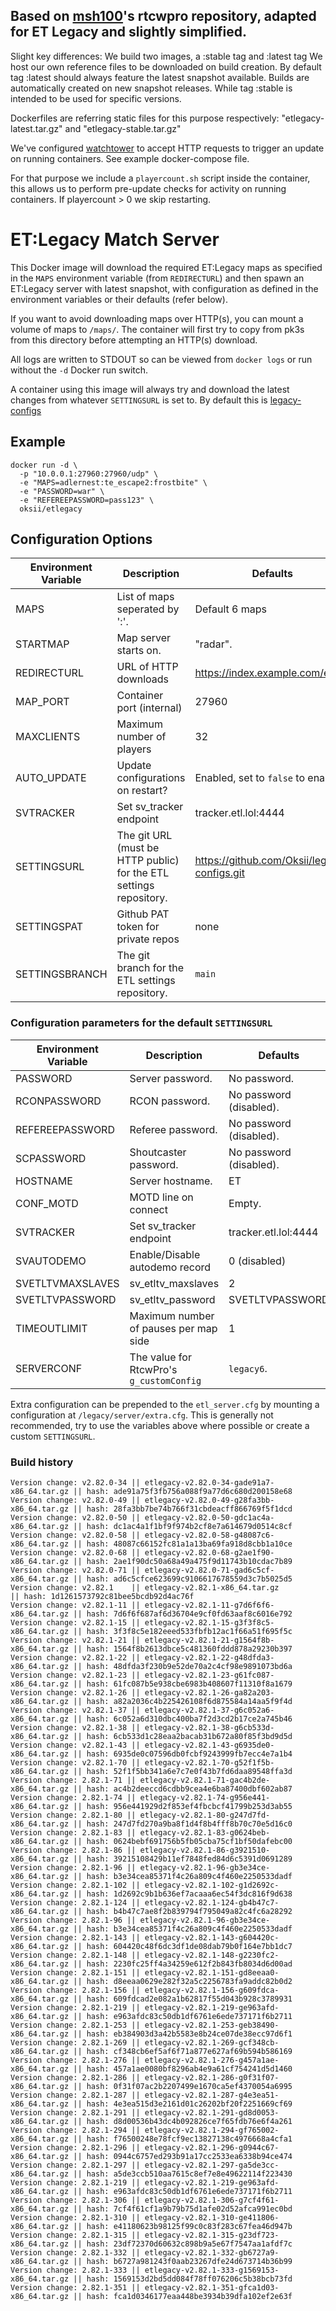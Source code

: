 ## Based on [msh100](https://github.com/msh100/rtcw)'s rtcwpro repository, adapted for ET Legacy and slightly simplified.

Slight key differences: We build two images, a :stable tag and :latest tag
We host our own reference files to be downloaded on build creation. By default 
tag :latest should always feature the latest snapshot available. Builds are 
automatically created on new snapshot releases. 
While tag :stable is intended to be used for specific versions. 

Dockerfiles are referring static files for this purpose respectively: 
"etlegacy-latest.tar.gz" and "etlegacy-stable.tar.gz"

We've configured [watchtower](https://containrrr.dev/watchtower/) to accept 
HTTP requests to trigger an update on running containers. 
See example docker-compose file. 

For that purpose we include a `playercount.sh` script inside the container, 
this allows us to perform pre-update checks for activity on running containers.
If playercount > 0 we skip restarting. 

# ET:Legacy Match Server

This Docker image will download the required ET:Legacy maps as specified in the
`MAPS` environment variable (from `REDIRECTURL`) and then spawn an ET:Legacy
server with latest snapshot, with configuration as defined in the environment variables or
their defaults (refer below).

If you want to avoid downloading maps over HTTP(s), you can mount a volume of
maps to `/maps/`.
The container will first try to copy from pk3s from this directory before
attempting an HTTP(s) download.

All logs are written to STDOUT so can be viewed from `docker logs` or run
without the `-d` Docker run switch.

A container using this image will always try and download the latest changes
from whatever `SETTINGSURL` is set to.
By default this is [legacy-configs](https://github.com/Oksii/legacy-configs)


## Example

```
docker run -d \
  -p "10.0.0.1:27960:27960/udp" \
  -e "MAPS=adlernest:te_escape2:frostbite" \
  -e "PASSWORD=war" \
  -e "REFEREEPASSWORD=pass123" \
  oksii/etlegacy
```

## Configuration Options

Environment Variable | Description                    | Defaults
-------------------- | ------------------------------ | ------------------------
MAPS                 | List of maps seperated by ':'. | Default 6 maps
STARTMAP             | Map server starts on.          | "radar".
REDIRECTURL          | URL of HTTP downloads          | https://index.example.com/et/
MAP_PORT             | Container port (internal)      | 27960
MAXCLIENTS           | Maximum number of players      | 32
AUTO_UPDATE          | Update configurations on restart? | Enabled, set to `false` to enable.
SVTRACKER            | Set sv_tracker endpoint        | tracker.etl.lol:4444
SETTINGSURL          | The git URL (must be HTTP public) for the ETL settings repository. | https://github.com/Oksii/legacy-configs.git
SETTINGSPAT          | Github PAT token for private repos | none
SETTINGSBRANCH       | The git branch for the ETL settings repository. | `main`


### Configuration parameters for the default `SETTINGSURL`

Environment Variable | Description                    | Defaults
-------------------- | ------------------------------ | ------------------------
PASSWORD             | Server password.               | No password.
RCONPASSWORD         | RCON password.                 | No password (disabled).
REFEREEPASSWORD      | Referee password.              | No password (disabled).
SCPASSWORD           | Shoutcaster password.          | No password (disabled).
HOSTNAME             | Server hostname.               | ET
CONF_MOTD            | MOTD line on connect           | Empty.
SVTRACKER            | Set sv_tracker endpoint        | tracker.etl.lol:4444
SVAUTODEMO           | Enable/Disable autodemo record | 0 (disabled)
SVETLTVMAXSLAVES     | sv_etltv_maxslaves             | 2
SVETLTVPASSWORD      | sv_etltv_password              | SVETLTVPASSWORD
TIMEOUTLIMIT         | Maximum number of pauses per map side | 1
SERVERCONF           | The value for RtcwPro's `g_customConfig` | `legacy6`.


Extra configuration can be prepended to the `etl_server.cfg` by mounting a
configuration at `/legacy/server/extra.cfg`.
This is generally not recommended, try to use the variables above where
possible or create a custom `SETTINGSURL`.


### Build history
```
Version change: v2.82.0-34 || etlegacy-v2.82.0-34-gade91a7-x86_64.tar.gz || hash: ade91a75f3fb756a088f9a77d6c680d200158e68
Version change: v2.82.0-49 || etlegacy-v2.82.0-49-g28fa3bb-x86_64.tar.gz || hash: 28fa3bb7be74b766f31cbdeacff866769f5f1dcd
Version change: v2.82.0-50 || etlegacy-v2.82.0-50-gdc1ac4a-x86_64.tar.gz || hash: dc1ac4a1f1bf9f974b2cf8e7a614679d0514c8cf
Version change: v2.82.0-58 || etlegacy-v2.82.0-58-g48087c6-x86_64.tar.gz || hash: 48087c66152fc81a1a13ba69fa918d8cbb1a10ce
Version change: v2.82.0-68 || etlegacy-v2.82.0-68-g2ae1f90-x86_64.tar.gz || hash: 2ae1f90dc50a68a49a475f9d11743b10cdac7b89
Version change: v2.82.0-71 || etlegacy-v2.82.0-71-gad6c5cf-x86_64.tar.gz || hash: ad6c5cfce623699c9106617678559d3c7b5025d5
Version change: v2.82.1    || etlegacy-v2.82.1-x86_64.tar.gz             || hash: 1d1261573792c81bee5bcdb92d4ac76f
Version change: v2.82.1-11 || etlegacy-v2.82.1-11-g7d6f6f6-x86_64.tar.gz || hash: 7d6f6f687af6d36704e9cf0fd63aaf8c6016e792
Version change: v2.82.1-15 || etlegacy-v2.82.1-15-g3f3f8c5-x86_64.tar.gz || hash: 3f3f8c5e182eeed533fbfb12ac1f66a51f695f5c
Version change: v2.82.1-21 || etlegacy-v2.82.1-21-g1564f8b-x86_64.tar.gz || hash: 1564f8b2613dbce5c481360fddd878a29230b397
Version change: v2.82.1-22 || etlegacy-v2.82.1-22-g48dfda3-x86_64.tar.gz || hash: 48dfda3f230b9e52de70a2c4cf98e9891073bd6a
Version change: v2.82.1-23 || etlegacy-v2.82.1-23-g61fc087-x86_64.tar.gz || hash: 61fc087b5e938cbe6983b408607f11310f8a1679
Version change: v2.82.1-26 || etlegacy-v2.82.1-26-ga82a203-x86_64.tar.gz || hash: a82a2036c4b225426108f6d875584a14aa5f9f4d
Version change: v2.82.1-37 || etlegacy-v2.82.1-37-g6c052a6-x86_64.tar.gz || hash: 6c052a6d310dbc400ba7f2d3cd2b17ce2a745b46
Version change: v2.82.1-38 || etlegacy-v2.82.1-38-g6cb533d-x86_64.tar.gz || hash: 6cb533d1c28eaa2bacab31b672a80f85f3bd9d5d
Version change: v2.82.1-43 || etlegacy-v2.82.1-43-g6935de0-x86_64.tar.gz || hash: 6935de0c07596db0fcbf9243999fb7ecc4e7a1b4
Version change: v2.82.1-70 || etlegacy-v2.82.1-70-g52f1f5b-x86_64.tar.gz || hash: 52f1f5bb341a6e7c7e0f43b7fd6daa89548ffa3d
Version change: 2.82.1-71 || etlegacy-v2.82.1-71-gac4b2de-x86_64.tar.gz || hash: ac4b2deeccd6cdbb9cea4e6ba87400dbf602ab87
Version change: 2.82.1-74 || etlegacy-v2.82.1-74-g956e441-x86_64.tar.gz || hash: 956e441929d2f853ef4fbcbcf41799b253d3ab55
Version change: 2.82.1-80 || etlegacy-v2.82.1-80-g247d7fd-x86_64.tar.gz || hash: 247d7fd270a9ba8f1d4f8b4fff8b70c70e5d16c0
Version change: 2.82.1-83 || etlegacy-v2.82.1-83-g0624beb-x86_64.tar.gz || hash: 0624bebf691756b5fb05cba75cf1bf50dafebc00
Version change: 2.82.1-86 || etlegacy-v2.82.1-86-g3921510-x86_64.tar.gz || hash: 39215108429b11ef7848fed84d6c5391d0691289
Version change: 2.82.1-96 || etlegacy-v2.82.1-96-gb3e34ce-x86_64.tar.gz || hash: b3e34cea85371f4c26a809c4f460e2250533dadf
Version change: 2.82.1-102 || etlegacy-v2.82.1-102-g1d2692c-x86_64.tar.gz || hash: 1d2692c9b1b636ef7acaaa6ec54f3dc816f9d638
Version change: 2.82.1-124 || etlegacy-v2.82.1-124-gb4b47c7-x86_64.tar.gz || hash: b4b47c7ae8f2b839794f795049a82c4fc6a28292
Version change: 2.82.1-96 || etlegacy-v2.82.1-96-gb3e34ce-x86_64.tar.gz || hash: b3e34cea85371f4c26a809c4f460e2250533dadf
Version change: 2.82.1-143 || etlegacy-v2.82.1-143-g604420c-x86_64.tar.gz || hash: 604420c48f6dc3df1de08dab79b0f164e7bb1dc7
Version change: 2.82.1-148 || etlegacy-v2.82.1-148-g2230fc2-x86_64.tar.gz || hash: 2230fc25ff4a34259e612f2b843fb8034d6d00ad
Version change: 2.82.1-151 || etlegacy-v2.82.1-151-gd8eeaa0-x86_64.tar.gz || hash: d8eeaa0629e282f32a5c2256783fa9addc82b0d2
Version change: 2.82.1-156 || etlegacy-v2.82.1-156-g609fdca-x86_64.tar.gz || hash: 609fdcad2e082a1b62817f55d043b928c3789931
Version change: 2.82.1-219 || etlegacy-v2.82.1-219-ge963afd-x86_64.tar.gz || hash: e963afdc83c50db1df6761e6ede737171f6b2711
Version change: 2.82.1-253 || etlegacy-v2.82.1-253-geb38490-x86_64.tar.gz || hash: eb384903d3a42b5583e8b24ce07de38ecc97d6f1
Version change: 2.82.1-269 || etlegacy-v2.82.1-269-gcf348cb-x86_64.tar.gz || hash: cf348cb6ef5af6f71a877e627af69b594b586169
Version change: 2.82.1-276 || etlegacy-v2.82.1-276-g457a1ae-x86_64.tar.gz || hash: 457a1ae0080bf8296ab4e9a61cf754241d5d1460
Version change: 2.82.1-286 || etlegacy-v2.82.1-286-g0f31f07-x86_64.tar.gz || hash: 0f31f07ac2b2207499e1670ca5ef4370054a6995
Version change: 2.82.1-287 || etlegacy-v2.82.1-287-g4e3ea51-x86_64.tar.gz || hash: 4e3ea515d3e2161d01c26202bf20f2251669cf69
Version change: 2.82.1-291 || etlegacy-v2.82.1-291-gd8d0053-x86_64.tar.gz || hash: d8d00536b43dc4b092826ce7f65fdb76e6f4a261
Version change: 2.82.1-294 || etlegacy-v2.82.1-294-gf765002-x86_64.tar.gz || hash: f76500248e78fcf9ec13827138c4976668a4cfa1
Version change: 2.82.1-296 || etlegacy-v2.82.1-296-g0944c67-x86_64.tar.gz || hash: 0944c6757ed293b91a17cc2533ea6338b94ce474
Version change: 2.82.1-297 || etlegacy-v2.82.1-297-ga5de3cc-x86_64.tar.gz || hash: a5de3ccb510aa7615c8ef7e8e49622114f223430
Version change: 2.82.1-219 || etlegacy-v2.82.1-219-ge963afd-x86_64.tar.gz || hash: e963afdc83c50db1df6761e6ede737171f6b2711
Version change: 2.82.1-306 || etlegacy-v2.82.1-306-g7cf4f61-x86_64.tar.gz || hash: 7cf4f61cf1a9b79b75d1afe02d52afca991ec0bd
Version change: 2.82.1-310 || etlegacy-v2.82.1-310-ge411806-x86_64.tar.gz || hash: e41180623b98125f99c0c83f283c67fea46d947b
Version change: 2.82.1-315 || etlegacy-v2.82.1-315-g23df723-x86_64.tar.gz || hash: 23df72370d60632c898b9a5e67f7547aa1afdf7c
Version change: 2.82.1-332 || etlegacy-v2.82.1-332-gb6727a9-x86_64.tar.gz || hash: b6727a981243f0aab23267dfe24d673714b36b99
Version change: 2.82.1-333 || etlegacy-v2.82.1-333-g1569153-x86_64.tar.gz || hash: 1569153d2bd5dd084f78ff076206c5b38bcb73fd
Version change: 2.82.1-351 || etlegacy-v2.82.1-351-gfca1d03-x86_64.tar.gz || hash: fca1d0346177eaa448be3934b39dfa102ef2e63f
```
